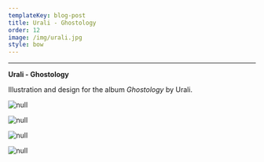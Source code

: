 ```yaml
---
templateKey: blog-post
title: Urali - Ghostology
order: 12
image: /img/urali.jpg
style: bow
---
```

- - -

**Urali - Ghostology**

Illustration and design for the album _Ghostology_ by Urali.

![null](/img/zaw.gif)

![null](/img/ivan-mocknuovo.jpg)

![null](/img/cover-grande.jpg)

![null](/img/foglione.jpg)
